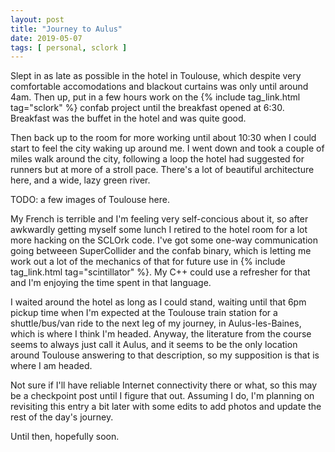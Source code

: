 ```yaml
---
layout: post
title: "Journey to Aulus"
date: 2019-05-07
tags: [ personal, sclork ]
---
```


Slept in as late as possible in the hotel in Toulouse, which despite very comfortable accomodations and blackout curtains was only
until around 4am. Then up, put in a few hours work on the {% include tag_link.html tag="sclork" %} confab project until the breakfast
opened at 6:30. Breakfast was the buffet in the hotel and was quite good. 

Then back up to the room for more working until about 10:30 when I could start to feel the city waking up around me. I went down and
took a couple of miles walk around the city, following a loop the hotel had suggested for runners but at more of a stroll pace. There's
a lot of beautiful architecture here, and a wide, lazy green river.

TODO: a few images of Toulouse here.

My French is terrible and I'm feeling very self-concious about it, so after awkwardly getting myself some lunch I retired to the hotel
room for a lot more hacking on the SCLOrk code. I've got some one-way communication going betweeen SuperCollider and the confab binary,
which is letting me work out a lot of the mechanics of that for future use in {% include tag_link.html tag="scintillator" %}. My C++
could use a refresher for that and I'm enjoying the time spent in that language.

I waited around the hotel as long as I could stand, waiting until that 6pm pickup time when I'm expected at the Toulouse train station
for a shuttle/bus/van ride to the next leg of my journey, in Aulus-les-Baines, which is where I think I'm headed. Anyway, the literature
from the course seems to always just call it Aulus, and it seems to be the only location around Toulouse answering to that description,
so my supposition is that is where I am headed.

Not sure if I'll have reliable Internet connectivity there or what, so this may be a checkpoint post until I figure that out. Assuming I
do, I'm planning on revisiting this entry a bit later with some edits to add photos and update the rest of the day's journey.

Until then, hopefully soon.
